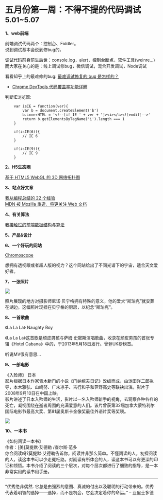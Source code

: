 
# 五月份第一周：不得不提的代码调试  <small>5.01~5.07</small>

__1、web前端__    

前端调试代码两个：控制台、Fiddler。  
说到调试基本会说到修bug的。    

调试代码前身前生后世：console.log，alert，控制台断点，软件工具(weinre...)
而大家在关心的是：线上调试修bug，微信调试，混合开发调试，Node调试

看看知乎上的最难修的bug: [最难调试修复的 bug 是怎样的？](https://www.zhihu.com/question/21991014)  

- [Chrome DevTools 代码覆盖率功能详解](https://zhuanlan.zhihu.com/p/26281581)
   
判断IE浏览器:  

```
    var isIE = function(ver){
        var b = document.createElement('b')
        b.innerHTML = '<!--[if IE ' + ver + ']><i></i><![endif]-->'
        return b.getElementsByTagName('i').length === 1
    }

    if(isIE(6)){
        // IE 6
    }

    if(isIE(9)){
        // IE 9
    }
```

 
__2、H5生态圈__      

[基于 HTML5 WebGL 的 3D 网络拓扑图](https://segmentfault.com/a/1190000009996165)
 
__3、站点好文章__    

[我从编程总结的 22 个经验](http://blog.jobbole.com/102562/)  
[MDN 被 Mozilla 重造，将更关注 Web 文档](https://juejin.im/entry/5955c2126fb9a06bb21a96fd)

__4、有关算法__     

[我接触过的前端数据结构与算法](https://juejin.im/post/5958bac35188250d892f5c91) 

__5、产品&设计__        


__6、一个好玩的网站__

[Chromoscope](http://www.chromoscope.net/)  

想拥有透视眼或者超人版的视力？这个网站给出了不同光谱下的宇宙，适合天文爱好者。

__7、一张照片__   

![](https://github.com/bluezhan/weeky/raw/master/docs/img/51-2.jpeg)   

照片展现的地方对摄影师尼诺·贝宁格拥有特殊的意义，他的爱犬“斯珀克”就安葬在湖边。这幅照片现挂在贝宁格的厨房，以纪念“斯珀克”。

__8、一首歌曲__  

《La La La》 Naughty Boy  
 
《La La La》这首歌是顽皮男孩与萨姆·史密斯演唱歌曲，收录在顽皮男孩的首张专辑《Hotel Cabana》中的，于2013年5月18日发行。曾登UK榜榜首。  

听说MV很有意思...  

__9、一部电影__   

《入殓师》 日本   
影片根据日本作家青木新门的小说《门纳棺夫日记》改编而成，由泷田洋二郎执导，本木雅弘、山崎努、广末凉子、吉行和子和笹野高史等联袂出演。影片于2008年9月10日在中国上映。  
影片讲述了日本入殓师的生活，影片以一名入殓师新手的视角，去观察各种各样的死亡，凝视围绕在逝者周围的充满爱意的人们。该片曾获第32届加拿大蒙特利尔国际电影节最高大奖、第81届奥斯卡金像奖最佳外语片奖等奖项。  

![](https://github.com/bluezhan/weeky/raw/master/docs/img/51-1.jpeg)   


__10、一本书__ 

《如何阅读一本书》  
作者：[美]莫提默·艾德勒 /查尔斯·范多  
你会阅读吗?莫提默·艾德勒告诉你，阅读并非那么简单。不懂阅读的人，初探阅读的人，读这本书可以少走冤枉路。对阅读有所体会的人，读这本书可以有更深的印证和领悟。本书介绍了阅读的三个层次，对每个层次都进行了细致的指导，是一本非常实用的读书用手册。 

-------------------

“优秀绝非偶然. 它总是由强烈的意图、真诚的付出以及聪明的行动带来的。优秀代表着明智的选择——选择，而不是机会，它会决定着你的命运。” – 亚里士多德

